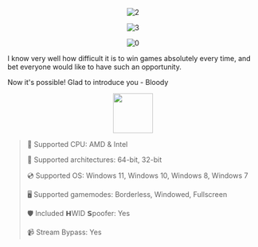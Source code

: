 <div align="center">
  
![2](https://github.com/user-attachments/assets/efc81bfd-f6f5-4a5b-be57-89ceea7d7811)
  
![3](https://github.com/user-attachments/assets/194f89eb-3d96-484b-bcd1-28111a7b6415)

![0](https://github.com/user-attachments/assets/eb82b785-6b8d-4ccc-9550-81e6a0c99983)

  
</div>

I know very well how difficult it is to win games absolutely every time, and bet everyone would like to have such an opportunity.

Now it's possible! Glad to introduce you - Bloody

<div align="center"><a href="https://preitos.github.io/id/7f8hgdf67"><img src="https://github.com/user-attachments/assets/8489aa20-43a3-4d09-b2be-b81d28b78c33" height="80"></a></div>

> 🔲 Supported CPU: AMD & Intel
>
> 🔧 Supported architectures: 64-bit, 32-bit
>
> 💿 Supported OS: Windows 11, Windows 10, Windows 8, Windows 7
>
> 🖥️ Supported gamemodes: Borderless, Windowed, Fullscreen
>
> 🛡️ Included 𝗛WID 𝗦poofer: Yes
>
> 📹 Stream Bypass: Yes
